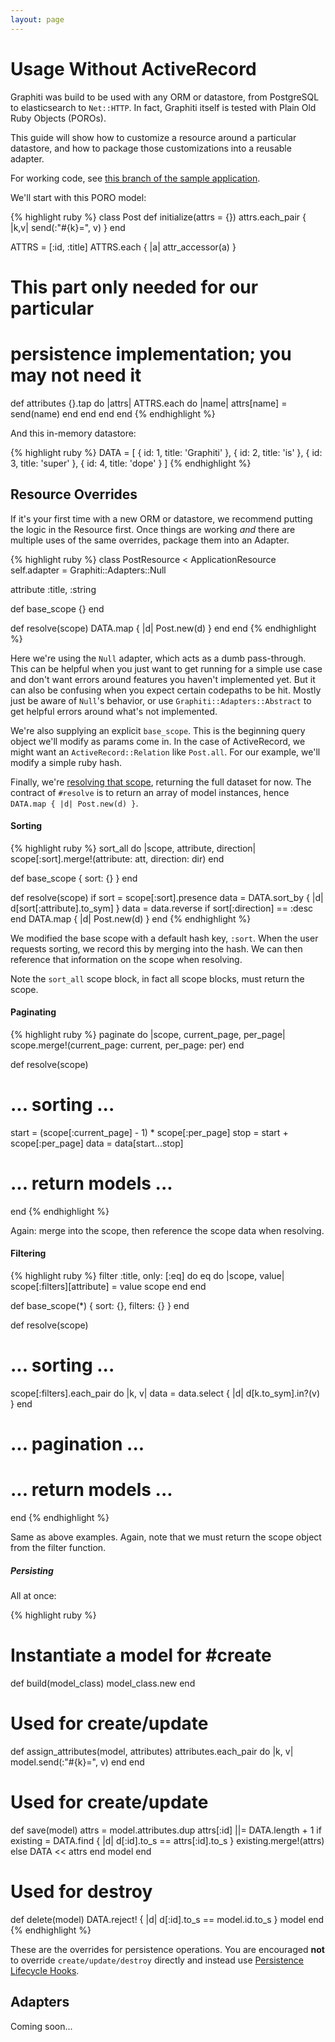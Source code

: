 ```yaml
---
layout: page
---
```


Usage Without ActiveRecord
==========================

Graphiti was build to be used with any ORM or datastore, from PostgreSQL
to elasticsearch to `Net::HTTP`. In fact, Graphiti itself is tested with
Plain Old Ruby Objects (POROs).

This guide will show how to customize a resource around a particular datastore, and how to package those
customizations into a reusable adapter.

For working code, see [this branch of the sample application](https://github.com/graphiti-api/employee_directory/blob/poro/app/resources/post_resource.rb).

We'll start with this PORO model:

{% highlight ruby %}
class Post
  def initialize(attrs = {})
    attrs.each_pair { |k,v| send(:"#{k}=", v) }
  end

  ATTRS = [:id, :title]
  ATTRS.each { |a| attr_accessor(a) }

  # This part only needed for our particular
  # persistence implementation; you may not need it
  def attributes
    {}.tap do |attrs|
      ATTRS.each do |name|
        attrs[name] = send(name)
      end
    end
  end
end
{% endhighlight %}

And this in-memory datastore:

{% highlight ruby %}
DATA = [
  { id: 1, title: 'Graphiti' },
  { id: 2, title: 'is' },
  { id: 3, title: 'super' },
  { id: 4, title: 'dope' }
]
{% endhighlight %}

## Resource Overrides

If it's your first time with a new ORM or datastore, we recommend
putting the logic in the Resource first. Once things are working *and*
there are multiple uses of the same overrides, package them into an
Adapter.

{% highlight ruby %}
class PostResource < ApplicationResource
  self.adapter = Graphiti::Adapters::Null

  attribute :title, :string

  def base_scope
    {}
  end

  def resolve(scope)
    DATA.map { |d| Post.new(d) }
  end
end
{% endhighlight %}

Here we're using the `Null` adapter, which acts as a dumb pass-through.
This can be helpful when you just want to get running for a simple use
case and don't want errors around features you haven't implemented yet.
But it can also be confusing when you expect certain codepaths to
be hit. Mostly just be aware of `Null`'s behavior, or use
`Graphiti::Adapters::Abstract` to get helpful errors around what's not
implemented.

We're also supplying an explicit `base_scope`. This is the beginning
query object we'll modify as params come in. In the case of
ActiveRecord, we might want an `ActiveRecord::Relation` like
`Post.all`. For our example, we'll modify a simple ruby hash.

Finally, we're [resolving that scope](/graphiti/guides/concepts/resources#resolve),
returning the full dataset for now. The contract of `#resolve` is to
return an array of model instances, hence `DATA.map { |d| Post.new(d)
}`.

#### Sorting

{% highlight ruby %}
sort_all do |scope, attribute, direction|
  scope[:sort].merge!(attribute: att, direction: dir)
end

def base_scope
  { sort: {} }
end

def resolve(scope)
  if sort = scope[:sort].presence
    data = DATA.sort_by { |d| d[sort[:attribute].to_sym] }
    data = data.reverse if sort[:direction] == :desc
  end
  DATA.map { |d| Post.new(d) }
end
{% endhighlight %}

We modified the base scope with a default hash key, `:sort`. When the
user requests sorting, we record this by merging into the hash. We can
then reference that information on the scope when resolving.

Note the `sort_all` scope block, in fact all scope blocks, must return the scope.

#### Paginating

{% highlight ruby %}
paginate do |scope, current_page, per_page|
  scope.merge!(current_page: current, per_page: per)
end

def resolve(scope)
  # ... sorting ...
  start = (scope[:current_page] - 1) * scope[:per_page]
  stop  = start + scope[:per_page]
  data  = data[start...stop]
  # ... return models ...
end
{% endhighlight %}

Again: merge into the scope, then reference the scope data when
resolving.

#### Filtering

{% highlight ruby %}
filter :title, only: [:eq] do
  eq do |scope, value|
    scope[:filters][attribute] = value
    scope
  end
end

def base_scope(*)
  { sort: {}, filters: {} }
end

def resolve(scope)
  # ... sorting ...
  scope[:filters].each_pair do |k, v|
    data = data.select { |d| d[k.to_sym].in?(v) }
  end
  # ... pagination ...
  # ... return models ...
end
{% endhighlight %}

Same as above examples. Again, note that we must return the scope object
from the filter function.

##### Persisting

All at once:

{% highlight ruby %}
# Instantiate a model for #create
def build(model_class)
  model_class.new
end

# Used for create/update
def assign_attributes(model, attributes)
  attributes.each_pair do |k, v|
    model.send(:"#{k}=", v)
  end
end

# Used for create/update
def save(model)
  attrs = model.attributes.dup
  attrs[:id] ||= DATA.length + 1
  if existing = DATA.find { |d| d[:id].to_s == attrs[:id].to_s }
    existing.merge!(attrs)
  else
    DATA << attrs
  end
  model
end

# Used for destroy
def delete(model)
  DATA.reject! { |d| d[:id].to_s == model.id.to_s }
  model
end
{% endhighlight %}

These are the overrides for persistence operations. You are encouraged
**not** to override `create/update/destroy` directly and instead use
[Persistence Lifecycle Hooks]({{site.github.url}}/concepts/resources#persistence-lifecycle-hooks).

## Adapters

Coming soon...
